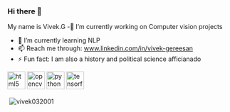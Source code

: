 ### Hi there 👋
My name is Vivek.G
 -🔭 I’m currently working on Computer vision projects
- 🌱 I’m currently learning NLP
- 📫 Reach me through: www.linkedin.com/in/vivek-gereesan
- ⚡ Fun fact: I am also a history and political science afficianado

<p align="left"><img src="https://devicons.github.io/devicon/devicon.git/icons/html5/html5-original-wordmark.svg" alt="html5" width="40" height="40"/> <img src="https://www.vectorlogo.zone/logos/opencv/opencv-icon.svg" alt="opencv" width="40" height="40"/> <img src="https://devicons.github.io/devicon/devicon.git/icons/python/python-original.svg" alt="python" width="40" height="40"/> <img src="https://www.vectorlogo.zone/logos/tensorflow/tensorflow-icon.svg" alt="tensorflow" width="40" height="40"/></p>

<p>&nbsp;<img align="center" src="https://github-readme-stats.vercel.app/api?username=vivek032001&show_icons=true" alt="vivek032001" /></p>
